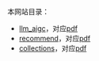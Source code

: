 本网站目录：

+ [llm_aigc](https://www.daiwk.net/1.llm_aigc)，对应[pdf](https://github.com/daiwk/collections/blob/master/pdfs/llm_aigc.pdf)
+ [recommend](https://www.daiwk.net/2.recommend)，对应[pdf](https://github.com/daiwk/collections/blob/master/pdfs/recommend.pdf)
+ [collections](https://www.daiwk.net/9.collections)，对应[pdf](https://github.com/daiwk/collections/blob/master/pdfs/collections.pdf)

